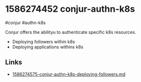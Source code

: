 # 1586274452 conjur-authn-k8s
#conjur #authn-k8s

Conjur offers the abilityu to authenticate specific k8s resources.
- Deploying followers within k8s
- Deploying applications withins k8s

## Links
- [1586274575-conjur-authn-k8s-deploying-followers.md](1586274575-conjur-authn-k8s-deploying-followers.md)
